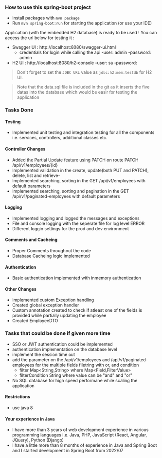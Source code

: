 ### How to use this spring-boot project

- Install packages with `mvn package`
- Run `mvn spring-boot:run` for starting the application (or use your IDE)

Application (with the embedded H2 database) is ready to be used ! You can access the url below for testing it :

- Swagger UI : http://localhost:8080/swagger-ui.html
  - credentials for login while calling the api
    -user: admin
    -password: admin
- H2 UI : http://localhost:8080/h2-console
  -user: sa
  -password:



> Don't forget to set the `JDBC URL` value as `jdbc:h2:mem:testdb` for H2 UI.

> Note that the data.sql file is included in the git as it inserts the five datas into the database which would be easir for testing the application


### Tasks Done
#### Testing
- Implemented unit testing and integration testing for all the components i.e. services, controllers, additional classes etc.
#### Controller Changes
- Added the Partial Update feature using PATCH on route PATCH /api/v1/employees/{id}
- Implemented validation in the create, update(both PUT and PATCH), delete, list and retrieve- 
- Implemented searching, sorting  in the GET /api/v1/employees with default parameters
- Implemented searching, sorting and pagination in the GET /api/v1/paginated-employees with default parameters

#### Logging
- Implemented logging and logged the messages and exceptions
- File and console logging with the seperate file for log level ERROR
- Different loggin settings for the prod and dev environment

#### Comments and Cacheing
- Proper Comments throughout the code
- Database Cacheing logic implemented

#### Authentication
- Basic authentication implemented with inmemory authentication


#### Other Changes
- Implemented custom Exception handling
- Created global exception handler
- Custom annotation created to check if atleast one of the fields is provided while partially updating the employee
- Created EmployeeDTO

### Tasks that could be done if given more time
- SSO or JWT authentication could be implemented
- authentication implementation on the database level
- implement the session time out
- add the parameter on the /api/v1/employees and /api/v1/paginated-employees for the multiple fields filetring with or, and condition
  - filter Map<String,String> where Map<Field,FilterValue> 
  - filterCondition String where value can be "and" and "or"
- No SQL database for high speed performane while scaling the application


#### Restrictions
- use java 8


#### Your experience in Java
 - I have more than 3 years of web development experience in various programming languages i.e. Java, PHP, JavaScript (React, Angular, JQuery), Python (Django)
 - I have a little more than 8 months of experience in Java and Spring Boot  and I started development in Spring Boot from 2022/07 
